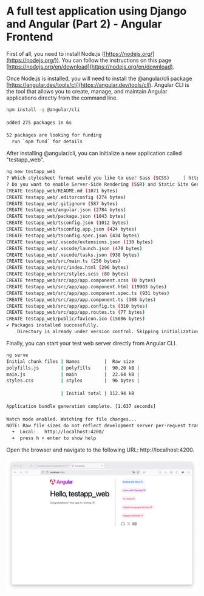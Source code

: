 # A full test application using Django and Angular (Part 2) - Angular Frontend

First of all, you need to install Node.js ([https://nodejs.org/](https://nodejs.org/)). You can follow the instructions on this page [https://nodejs.org/en/download](https://nodejs.org/en/download).

Once Node.js is installed, you will need to install the @angular/cli package [https://angular.dev/tools/cli](https://angular.dev/tools/cli). Angular CLI is the tool that allows you to create, manage, and maintain Angular applications directly from the command line.

```bash
npm install -g @angular/cli

added 275 packages in 6s

52 packages are looking for funding
  run `npm fund` for details
```

After installing @angular/cli, you can initialize a new application called "testapp_web".

```bash
ng new testapp_web
? Which stylesheet format would you like to use? Sass (SCSS)     [ https://sass-lang.com/documentation/syntax#scss                ]
? Do you want to enable Server-Side Rendering (SSR) and Static Site Generation (SSG/Prerendering)? no
CREATE testapp_web/README.md (1071 bytes)
CREATE testapp_web/.editorconfig (274 bytes)
CREATE testapp_web/.gitignore (587 bytes)
CREATE testapp_web/angular.json (2784 bytes)
CREATE testapp_web/package.json (1043 bytes)
CREATE testapp_web/tsconfig.json (1012 bytes)
CREATE testapp_web/tsconfig.app.json (424 bytes)
CREATE testapp_web/tsconfig.spec.json (434 bytes)
CREATE testapp_web/.vscode/extensions.json (130 bytes)
CREATE testapp_web/.vscode/launch.json (470 bytes)
CREATE testapp_web/.vscode/tasks.json (938 bytes)
CREATE testapp_web/src/main.ts (250 bytes)
CREATE testapp_web/src/index.html (296 bytes)
CREATE testapp_web/src/styles.scss (80 bytes)
CREATE testapp_web/src/app/app.component.scss (0 bytes)
CREATE testapp_web/src/app/app.component.html (19903 bytes)
CREATE testapp_web/src/app/app.component.spec.ts (931 bytes)
CREATE testapp_web/src/app/app.component.ts (308 bytes)
CREATE testapp_web/src/app/app.config.ts (310 bytes)
CREATE testapp_web/src/app/app.routes.ts (77 bytes)
CREATE testapp_web/public/favicon.ico (15086 bytes)
✔ Packages installed successfully.
    Directory is already under version control. Skipping initialization of git.
```

Finally, you can start your test web server directly from Angular CLI.

```bash
ng serve
Initial chunk files | Names         |  Raw size
polyfills.js        | polyfills     |  90.20 kB |
main.js             | main          |  22.64 kB |
styles.css          | styles        |  96 bytes |

                    | Initial total | 112.94 kB

Application bundle generation complete. [1.637 seconds]

Watch mode enabled. Watching for file changes...
NOTE: Raw file sizes do not reflect development server per-request transformations.
  ➜  Local:   http://localhost:4200/
  ➜  press h + enter to show help
```

Open the browser and navigate to the following URL: http://localhost:4200.

![./manage.py runserver](/docs/images/part2_1.png)
